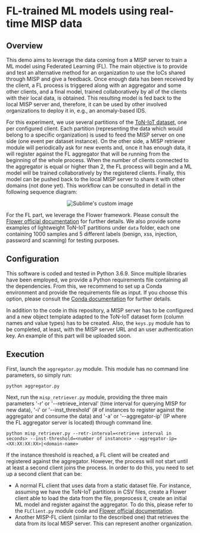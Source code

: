 # FL-trained ML models using real-time MISP data

## Overview
This demo aims to leverage the data coming from a MISP server to train a ML model using Federated Learning (FL). The main objective is to provide and test an alternative
method for an organization to use the IoCs shared through MISP and give a feedback. Once enough data has been received by the client, a FL process is triggered along with
an aggregator and some other clients, and a final model, trained collaboratively by all of the clients with their local data, is obtained. This resulting model is fed
back to the local MISP server and, therefore, it can be used by other involved organizations to deploy it in, e.g., an anomaly-based IDS.

For this experiment, we use several partitions of the [ToN-IoT dataset](https://research.unsw.edu.au/projects/toniot-datasets), one per configured client. Each partition (representing the data which would belong to a specific
organization) is used to feed the MISP server on one side (one event per dataset instance). On the other side, a MISP retriever module will periodically ask for new 
events and, once it has enough data, it will register against the FL aggregator that will be running from the beginning of the whole process. When the number of clients
connected to the aggregator is equal or higher than 2, the FL process will begin and a ML model will be trained collaboratively by the registered clients. Finally, this
model can be pushed back to the local MISP server to share it with other domains (not done yet). This workflow can be consulted in detail in the following sequence diagram:

<p align="center">
  <img src="https://github.com/pablofs20/misp-fl/blob/master/images/seq_diagram.png?raw=true" alt="Sublime's custom image"/>
</p>

For the FL part, we leverage the Flower framework. Please consult the [Flower official documentation](https://flower.dev/docs/) for further details. We also provide some examples of lightweight ToN-IoT partitions under `data` folder, each one containing 1000 samples and 5 different labels (benign, xss, injection, password and scanning) for testing purposes.

## Configuration
This software is coded and tested in Python 3.6.9. Since multiple libraries have been employed, we provide a Python requirements file containing all the dependencies. From this, we
recommend to set up a Conda environment and provide the requirements file as input. If you choose this option, please consult the
[Conda documentation](https://docs.conda.io/en/latest/) for further details.

In addition to the code in this repository, a MISP server has to be configured and a new object template adapted to the ToN-IoT dataset form (column names and value types) has to
be created. Also, the `keys.py` module has to be completed, at least, with the MISP server URL and an user authentication key. An example of this part will be uploaded
soon.

## Execution
First, launch the `aggregator.py` module. This module has no command line parameters, so simply run:

```
python aggregator.py
```

Next, run the `misp_retriever.py` module, providing the three main parameters '-r' or '--retrieve_interval' (time interval for querying MISP for new data), '-i' or '--inst_threshold' (# of
instances to register against the aggregator and consume the data) and '-a' or '--aggregator-ip' (IP where the FL aggregator server is located) through command line. 

```
python misp_retriever.py --retr-interval=<retrieve interval in seconds> --inst-threshold=<number of instances> --aggregator-ip=<XX:XX:XX:XX>|<domain-name>
```

If the instance threshold is reached, a FL client will be created and registered against the aggregator. However, the process will not start until at least a second
client joins the process. In order to do this, you need to set up a second client that can be:

  - A normal FL client that uses data from a static dataset file. For instance, assuming we have the ToN-IoT partitions in CSV files, create a Flower client able to 
  load the data from the file, preprocess it, create an initial ML model and register against the aggregator. To do this, please refer to the `FLClient.py` module code and [Flower official documentation](https://flower.dev/docs/).
  - Another MISP-FL client (similar to the described one) that retrieves the data from its local MISP server. This can represent another organization.
